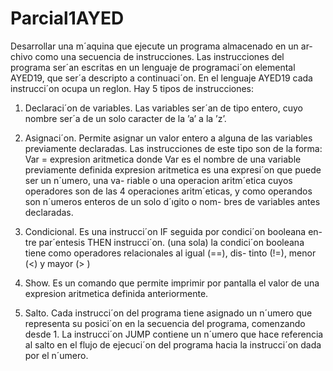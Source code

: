 # Parcial1AYED

Desarrollar una m´aquina que ejecute un programa almacenado en un ar-
chivo como una secuencia de instrucciones. Las instrucciones del programa
ser´an escritas en un lenguaje de programaci´on elemental AYED19, que ser´a
descripto a continuaci´on. En el lenguaje AYED19 cada instrucci´on ocupa un
reglon. Hay 5 tipos de instrucciones:

1) Declaraci´on de variables. Las variables ser´an de tipo entero, cuyo nombre
ser´a de un solo caracter de la ’a’ a la ’z’.

2) Asignaci´on. Permite asignar un valor entero a alguna de las variables
previamente declaradas. Las instrucciones de este tipo son de la forma:
Var = expresion aritmetica
donde
Var es el nombre de una variable previamente definida
expresion aritmetica es una expresi´on que puede ser un n´umero, una va-
riable o una operacion aritm´etica cuyos operadores son de las 4 operaciones
aritm´eticas, y como operandos son n´umeros enteros de un solo d´ıgito o nom-
bres de variables antes declaradas.

3) Condicional. Es una instrucci´on IF seguida por condici´on booleana en-
tre par´entesis THEN instrucci´on. (una sola)
la condici´on booleana tiene como operadores relacionales al igual (==), dis-
tinto (!=), menor (<) y mayor (> )

4) Show. Es un comando que permite imprimir por pantalla el valor de
una expresion aritmetica definida anteriormente.

5) Salto. Cada instrucci´on del programa tiene asignado un n´umero que
representa su posici´on en la secuencia del programa, comenzando desde 1.
La instrucci´on JUMP contiene un n´umero que hace referencia al salto en el
flujo de ejecuci´on del programa hacia la instrucci´on dada por el n´umero.
